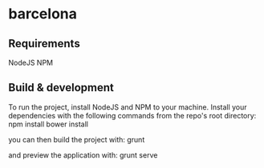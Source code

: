# barcelona

## Requirements
NodeJS
NPM

## Build & development

To run the project, install NodeJS and NPM to your machine.
Install your dependencies with the following commands from the repo's root directory:
npm install
bower install

you can then build the project with:
grunt

and preview the application with:
grunt serve
